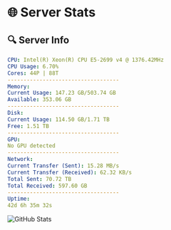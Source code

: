 # 🌐 Server Stats
## 🔍 Server Info
```yaml
CPU: Intel(R) Xeon(R) CPU E5-2699 v4 @ 1376.42MHz
CPU Usage: 6.70%
Cores: 44P | 88T
-----------------------------------
Memory:
Current Usage: 147.23 GB/503.74 GB
Available: 353.06 GB
-----------------------------------
Disk:
Current Usage: 114.50 GB/1.71 TB
Free: 1.51 TB
-----------------------------------
GPU:
No GPU detected
-----------------------------------
Network:
Current Transfer (Sent): 15.28 MB/s
Current Transfer (Received): 62.32 KB/s
Total Sent: 70.72 TB
Total Received: 597.60 GB
-----------------------------------
Uptime:
42d 6h 35m 32s
```
![GitHub Stats](https://img.shields.io/badge/Updated-2025-04-19_03:58:21-blue)